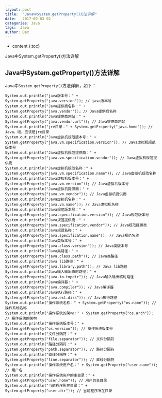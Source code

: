 ```yaml
---
layout: post
title:  "Java中System.getProperty()方法详解"
date:   2017-09-03 02
categories: Java
tags:  Java
author: Dex
---
```


* content
{:toc}

Java中System.getProperty()方法详解








## Java中System.getProperty()方法详解 ##

Java中`System.getProperty()`方法详解，如下：

	System.out.println("java版本号：" + System.getProperty("java.version")); // java版本号
	System.out.println("Java提供商名称：" + System.getProperty("java.vendor")); // Java提供商名称
	System.out.println("Java提供商网站：" + System.getProperty("java.vendor.url")); // Java提供商网站
	System.out.println("jre目录：" + System.getProperty("java.home")); // Java，哦，应该是jre目录
	System.out.println("Java虚拟机规范版本号：" + System.getProperty("java.vm.specification.version")); // Java虚拟机规范版本号
	System.out.println("Java虚拟机规范提供商：" + System.getProperty("java.vm.specification.vendor")); // Java虚拟机规范提供商
	System.out.println("Java虚拟机规范名称：" + System.getProperty("java.vm.specification.name")); // Java虚拟机规范名称
	System.out.println("Java虚拟机版本号：" + System.getProperty("java.vm.version")); // Java虚拟机版本号
	System.out.println("Java虚拟机提供商：" + System.getProperty("java.vm.vendor")); // Java虚拟机提供商
	System.out.println("Java虚拟机名称：" + System.getProperty("java.vm.name")); // Java虚拟机名称
	System.out.println("Java规范版本号：" + System.getProperty("java.specification.version")); // Java规范版本号
	System.out.println("Java规范提供商：" + System.getProperty("java.specification.vendor")); // Java规范提供商
	System.out.println("Java规范名称：" + System.getProperty("java.specification.name")); // Java规范名称
	System.out.println("Java类版本号：" + System.getProperty("java.class.version")); // Java类版本号
	System.out.println("Java类路径：" + System.getProperty("java.class.path")); // Java类路径
	System.out.println("Java lib路径：" + System.getProperty("java.library.path")); // Java lib路径
	System.out.println("Java输入输出临时路径：" + System.getProperty("java.io.tmpdir")); // Java输入输出临时路径
	System.out.println("Java编译器：" + System.getProperty("java.compiler")); // Java编译器
	System.out.println("Java执行路径：" + System.getProperty("java.ext.dirs")); // Java执行路径
	System.out.println("操作系统名称：" + System.getProperty("os.name")); // 操作系统名称
	System.out.println("操作系统的架构：" + System.getProperty("os.arch")); // 操作系统的架构
	System.out.println("操作系统版本号：" + System.getProperty("os.version")); // 操作系统版本号
	System.out.println("文件分隔符：" + System.getProperty("file.separator")); // 文件分隔符
	System.out.println("路径分隔符：" + System.getProperty("path.separator")); // 路径分隔符
	System.out.println("直线分隔符：" + System.getProperty("line.separator")); // 直线分隔符
	System.out.println("操作系统用户名：" + System.getProperty("user.name")); // 用户名
	System.out.println("操作系统用户的主目录：" + System.getProperty("user.home")); // 用户的主目录
	System.out.println("当前程序所在目录：" + System.getProperty("user.dir")); // 当前程序所在目录